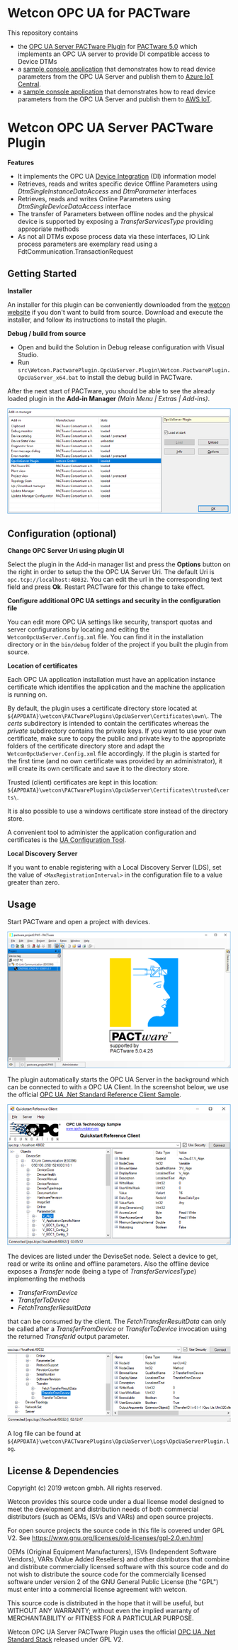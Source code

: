# Wetcon OPC UA for PACTware

This repository contains 
* the [OPC UA Server PACTware Plugin](https://github.com/wetcon/OPCUA4PACTware/tree/master/src/Wetcon.PactwarePlugin.OpcUaServer.Plugin) for [PACTware 5.0](https://pactware.com/) which implements an OPC UA server to provide DI compatible access to Device DTMs 
* a [sample console application](https://github.com/wetcon/OPCUA4PACTware/tree/master/src/Wetcon.OpcUaClient.2AzureIOT) that demonstrates how to read device parameters from the OPC UA Server and publish them to [Azure IoT Central](https://azure.microsoft.com/en-us/services/iot-central/).
* a [sample console application](https://github.com/wetcon/OPCUA4PACTware/tree/master/src/Wetcon.OpcUaClient.2AWSIOT) that demonstrates how to read device parameters from the OPC UA Server and publish them to [AWS IoT](https://aws.amazon.com/iot/).

# Wetcon OPC UA Server PACTware Plugin

**Features**
* It implements the OPC UA [Device Integration](https://opcfoundation.org/developer-tools/specifications-unified-architecture/part-100-device-information-model/) (DI) information model
* Retrieves, reads and writes specific device Offline Parameters using *DtmSingleInstanceDataAccess* and *DtmParameter* interfaces
* Retrieves, reads and writes Online Parameters using *DtmSingleDeviceDataAccess* interface
* The transfer of Parameters between offline nodes and the physical device is supported by exposing a *TransferServicesType* providing appropriate methods
* As not all DTMs expose process data via these interfaces, IO Link process parameters are exemplary read using a FdtCommunication.TransactionRequest

## Getting Started

**Installer**

An installer for this plugin can be conveniently downloaded from the [wetcon website](https://www.wetcon.net/fdi-fdt-pactware-opc-ua/) if you don't want to build from source. Download and execute the installer, and follow its instructions to install the plugin.

**Debug / build from source**

* Open and build the Solution in Debug release configuration with Visual Studio.
* Run `src\Wetcon.PactwarePlugin.OpcUaServer.Plugin\Wetcon.PactwarePlugin.OpcUaServer_x64.bat` to install the debug build in PACTware.

After the next start of PACTware, you should be able to see the already loaded plugin in the  **Add-in Manager** *(Main Menu | Extras | Add-ins)*.

![Addin Manager Screenshot](src/Wetcon.PactwarePlugin.OpcUaServer.Plugin/doc/addinmanager.png "Addin Manager Screenshot")

## Configuration (optional)

**Change OPC Server Uri using plugin UI**

Select the plugin in the Add-in manager list and press the **Options** button on the right in order to setup the the OPC UA Server Uri. The default Uri is `opc.tcp://localhost:48032`. You can edit the url in the corresponding text field and press **Ok**. Restart PACTware for this change to take effect.

**Configure additional OPC UA settings and security in the configuration file**

You can edit more OPC UA settings like security, transport quotas and server configurations by locating and editing the `WetconOpcUaServer.Config.xml` file. You can find it in the installation directory or in the `bin/debug` folder of the project if you built the plugin from source. 

**Location of certificates**

Each OPC UA application installation must have an application instance certificate which identifies the application and the machine the application is running on.

By default, the plugin uses a certificate directory store located at `${APPDATA}\wetcon\PACTwarePlugins\OpcUaServer\Certificates\own\`. The _certs_ subdirectory is intended to contain the certificates whereas the _private_ subdirectory contains the private keys. If you want to use your own certificate, make sure to copy the public and private key to the appropriate folders of the certificate directory store and adapt the `WetconOpcUaServer.Config.xml` file accordingly. If the plugin is started for the first time (and no own certificate was provided by an administrator), it will create its own certificate and save it to the directory store.

Trusted (client) certificates are kept in this location: `${APPDATA}\wetcon\PACTwarePlugins\OpcUaServer\Certificates\trusted\certs\`.

It is also possible to use a windows certificate store instead of the directory store.

A convenient tool to administer the application configuration and certificates is the [UA Configuration Tool](http://opcfoundation.github.io/UA-.NETStandard/help/ua_configuration_tool.htm).

**Local Discovery Server**

If you want to enable registering with a Local Discovery Server (LDS), set the value of `<MaxRegistrationInterval>` in the configuration file to a value greater than zero.

## Usage

Start PACTware and open a project with devices.

![PACTware](src/Wetcon.PactwarePlugin.OpcUaServer.Plugin/doc/pactwaredevice.png "PACTware")

The plugin automatically starts the OPC UA Server in the background which can be connected to with a OPC UA Client. In the screenshot below, we use the official [OPC UA .Net Standard Reference Client Sample](https://github.com/OPCFoundation/UA-.NETStandard).

![OPC UA Client](src/Wetcon.PactwarePlugin.OpcUaServer.Plugin/doc/opcclient.png "OPC UA Client")

The devices are listed under the DeviseSet node. Select a device to get, read or write its online and offline parameters. Also the offline device exposes a *Transfer* node (being a type of *TransferServicesType*) implementing the methods

* _TransferFromDevice_
* _TransferToDevice_
* _FetchTransferResultData_

that can be consumed by the client. The _FetchTransferResultData_ can only be called after a _TransferFromDevice_ or _TransferToDevice_ invocation using the returned _TransferId_ output parameter.

![Offline Device Transfer Node](src/Wetcon.PactwarePlugin.OpcUaServer.Plugin/doc/transfernode.png "Offline Device Transfer Node")

A log file can be found at `${APPDATA}\wetcon\PACTwarePlugins\OpcUaServer\Logs\OpcUaServerPlugin.log`.

## License & Dependencies

Copyright (c) 2019 wetcon gmbh. All rights reserved.

Wetcon provides this source code under a dual license model designed to meet the development and distribution needs of both commercial distributors (such as OEMs, ISVs and VARs) and open source projects.

For open source projects the source code in this file is covered under GPL V2. See https://www.gnu.org/licenses/old-licenses/gpl-2.0.en.html

OEMs (Original Equipment Manufacturers), ISVs (Independent Software Vendors), VARs (Value Added Resellers) and other distributors that combine and distribute commercially licensed software with this source code and do not wish to distribute the source code for the commercially licensed software under version 2 of the GNU General Public License (the "GPL") must enter into a commercial license agreement with wetcon.

This source code is distributed in the hope that it will be useful, but WITHOUT ANY WARRANTY; without even the implied warranty of MERCHANTABILITY or FITNESS FOR A PARTICULAR PURPOSE.

Wetcon OPC UA Server PACTware Plugin uses the official [OPC UA .Net Standard Stack](https://github.com/OPCFoundation/UA-.NETStandard) released under GPL V2.



